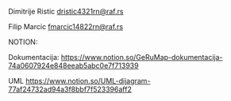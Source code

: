 Dimitrije Ristic dristic4321rn@raf.rs

Filip Marcic fmarcic14822rn@raf.rs

NOTION:

Dokumentacija: https://www.notion.so/GeRuMap-dokumentacija-74a0607924e848eeab5abc0e7f713939

UML https://www.notion.so/UML-dijagram-77af24732ad94a3f8bbf7f523396aff2
